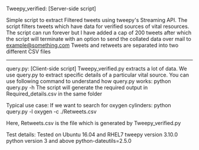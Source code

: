 Tweepy_verified: [Server-side script]

Simple script to extract Filtered tweets using tweepy's Streaming API.
The script filters tweets which have data for verified sources of vital resources.
The script can run forever but I have added a cap of 200 tweets after which the script will terminate with an option to send the collated data over mail to example@something.com
Tweets and retweets are separated into two different CSV files
____________________________________________________________________________________________________________________________________________________________________
query.py: [Client-side script]
Tweepy_verified.py extracts a lot of data. We use query.py to extract specific details of a particular vital source.
You can use following command to understand how query.py works:
python query.py -h
The script will generate the required output in Required_details.csv in the same folder

Typical use case: If we want to search for oxygen cylinders:
python query.py -l oxygen -c ./Retweets.csv

Here, Retweets.csv is the file which is generated by Tweepy_verified.py

Test details:
Tested on Ubuntu 16.04 and RHEL7
tweepy version 3.10.0
python version 3 and above
python-dateutils=2.5.0
